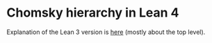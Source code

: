# Chomsky hierarchy in Lean 4

Explanation of the Lean 3 version is [here](https://arxiv.org/abs/2302.06420) (mostly about the top level).

